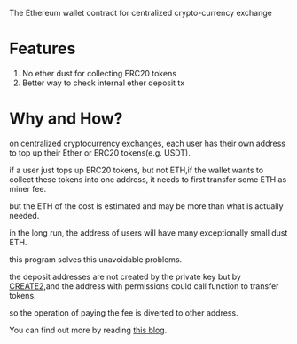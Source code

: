 The Ethereum wallet contract for centralized crypto-currency exchange

# Features

1. No ether dust for collecting ERC20 tokens
2. Better way to check internal ether deposit tx

# Why and How?

on centralized cryptocurrency exchanges, each user has their own address to top up their Ether or ERC20 tokens(e.g. USDT).

if a user just tops up ERC20 tokens, but not ETH,if the wallet wants to collect these tokens into one address, it needs to first transfer some ETH as miner fee.

but the ETH of the cost is estimated and may be more than what is actually needed.

in the long run, the address of users will have many exceptionally small dust ETH.

this program solves this unavoidable problems.

the deposit addresses are not created by the private key but by [CREATE2](https://eips.ethereum.org/EIPS/eip-1014),and the address with permissions could call function to transfer tokens.

so the operation of paying the fee is diverted to other address.

You can find out more by reading [this blog](https://github.com/islishude/blog/issues/221).
